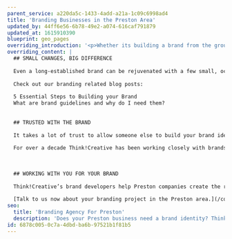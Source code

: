 ```yaml
---
parent_service: a220da5c-1433-4add-a21a-1c09c6998ad4
title: 'Branding Businesses in the Preston Area'
updated_by: 44ff6e56-6b78-49e2-a074-616caf791879
updated_at: 1615910390
blueprint: geo_pages
overriding_introduction: '<p>Whether its building a brand from the ground up, breathing new life into an old one, or keeping messages to brand guidelines, Think!Creative has over a decade of experience in helping brand Preston businesses.</p>'
overriding_content: |
  ## SMALL CHANGES, BIG DIFFERENCE
  
  Even a long-established brand can be rejuvenated with a few small, occasional changes. When you partner with our brand experts you are working with a team who not only know how to build a brand from the ground up, but also how to take what’s great about an established Preston brand and make it work better.
  
  Check out our branding related blog posts:
  
  5 Essential Steps to Building your Brand
  What are brand guidelines and why do I need them?
  
  
  ## TRUSTED WITH THE BRAND
  
  It takes a lot of trust to allow someone else to build your brand identity. That’s exactly the trust that ParkingEye, Utiligroup, Evolution and more placed in us. They wanted Think!Creative’s branding experts to build their brand identity from the ground up.
  
  For over a decade Think!Creative has been working closely with brands in the Preston area such as BAE Systems, Utiligroup, ParkingEye, and With Love From Josie. All these companies have a strong brand identity and they trust us to reinforce that identity every time they return for us for new material. [Check out our portfolio here](/work)
  
  
  
  ## WORKING WITH YOU FOR YOUR BRAND
  
  Think!Creative’s brand developers help Preston companies create the right public or employee facing image, with the right tone of voice in company material that really reflects your business. Our brand management experts will make sure your brand message stays strong in every piece of material you release. And our brand consultants are always on hand to assess the direction of your branding.
  
  [Talk to us now about your branding project in the Preston area.](/contact)
seo:
  title: 'Branding Agency For Preston'
  description: 'Does your Preston business need a brand identity? Think!Creative''s Brand Creation Experts are on hand to help whatever stage you''re at. Call us on 01253 297900.'
id: 6878c005-0c7a-4dbd-ba6b-97521b1f81b5
---
```

